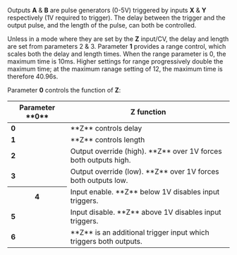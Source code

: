 
Outputs **A** & **B** are pulse generators (0-5V) triggered by inputs **X** & **Y** respectively (1V required to trigger). The delay
between the trigger and the output pulse, and the length of the pulse, can both be controlled.

Unless in a mode where they are set by the **Z** input/CV, the delay and length are set from parameters 2 & 3. Parameter **1**
provides a range control, which scales both the delay and length times. When the range parameter is 0, the maximum time
is 10ms. Higher settings for range progressively double the maximum time; at the maximum ranage setting of 12, the
maximum time is therefore 40.96s.

Parameter **0** controls the function of **Z**:

<table>
<thead>
<tr class="header">
<th><strong>Parameter **0**</strong></th>
<th><strong>Z function</strong></th>
</tr>
</thead>
<tbody>
<tr class="odd">
<td><strong>0</strong></td>
<td>
**Z** controls delay
</td>
</tr>
<tr class="even">
<td><strong>1</strong></td>
<td>
**Z** controls length
</td>
</tr>
<tr class="odd">
<td><strong>2</strong></td>
<td>
Output override (high). **Z** over 1V forces both outputs high.
</td>
</tr>
<tr class="even">
<td><strong>3</strong></td>
<td>
Output override (low). **Z** over 1V forces both outputs low.
</td>
</tr>
<tr class="header">
<th><strong>4</strong></th>
<td>
Input enable. **Z** below 1V disables input triggers.
</td>
</tr>
<tr class="odd">
<td><strong>5</strong></td>
<td>
Input disable. **Z** above 1V disables input triggers.
</td>
</tr>
<tr class="even">
<td><strong>6</strong></td>
<td>
**Z** is an additional trigger input which triggers both outputs.
</td>
</tr>
</tbody>
</table>
